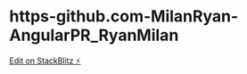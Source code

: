 # https-github.com-MilanRyan-AngularPR_RyanMilan

[Edit on StackBlitz ⚡️](https://stackblitz.com/edit/angular-z28pwi)